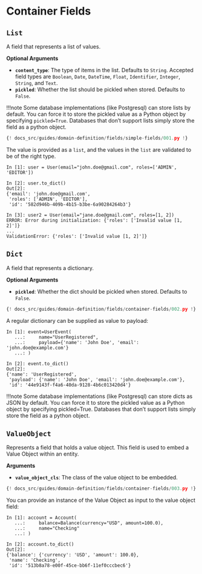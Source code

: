 # Container Fields

## `List`

A field that represents a list of values.

**Optional Arguments**

- **`content_type`**: The type of items in the list. Defaults to `String`.
Accepted field types are `Boolean`, `Date`, `DateTime`, `Float`, `Identifier`,
`Integer`, `String`, and `Text`.
- **`pickled`**: Whether the list should be pickled when stored. Defaults to
`False`.

!!!note
    Some database implementations (like Postgresql) can store lists by default.
    You can force it to store the pickled value as a Python object by
    specifying `pickled=True`. Databases that don’t support lists simply store
    the field as a python object.

```python hl_lines="9"
{! docs_src/guides/domain-definition/fields/simple-fields/001.py !}
```

The value is provided as a `list`, and the values in the `list` are validated
to be of the right type.

```shell hl_lines="6 12"
In [1]: user = User(email="john.doe@gmail.com", roles=['ADMIN', 'EDITOR'])

In [2]: user.to_dict()
Out[2]: 
{'email': 'john.doe@gmail.com',
 'roles': ['ADMIN', 'EDITOR'],
 'id': '582d946b-409b-4b15-b3be-6a90284264b3'}

In [3]: user2 = User(email="jane.doe@gmail.com", roles=[1, 2])
ERROR: Error during initialization: {'roles': ['Invalid value [1, 2]']}
...
ValidationError: {'roles': ['Invalid value [1, 2]']}
```

## `Dict`

A field that represents a dictionary.

**Optional Arguments**

- **`pickled`**: Whether the dict should be pickled when stored. Defaults to
`False`.

```python hl_lines="10"
{! docs_src/guides/domain-definition/fields/container-fields/002.py !}
```

A regular dictionary can be supplied as value to payload:


```shell hl_lines="3 9"
In [1]: event=UserEvent(
   ...:     name="UserRegistered",
   ...:     payload={'name': 'John Doe', 'email': 'john.doe@example.com'}
   ...: )

In [2]: event.to_dict()
Out[2]: 
{'name': 'UserRegistered',
 'payload': {'name': 'John Doe', 'email': 'john.doe@example.com'},
 'id': '44e9143f-f4a6-40da-9128-4b6c013420d4'}
```

!!!note
    Some database implementations (like Postgresql) can store dicts as JSON
    by default. You can force it to store the pickled value as a Python object
    by specifying pickled=True. Databases that don’t support lists simply store
    the field as a python object.

## `ValueObject`

Represents a field that holds a value object. This field is used to embed a
Value Object within an entity.

**Arguments**

- **`value_object_cls`**: The class of the value object to be embedded.

```python hl_lines="7-15 20"
{! docs_src/guides/domain-definition/fields/container-fields/003.py !}
```

You can provide an instance of the Value Object as input to the value object
field:

```shell hl_lines="2 8"
In [1]: account = Account(
   ...:     balance=Balance(currency="USD", amount=100.0),
   ...:     name="Checking"
   ...: )

In [2]: account.to_dict()
Out[2]: 
{'balance': {'currency': 'USD', 'amount': 100.0},
 'name': 'Checking',
 'id': '513b8a78-e00f-45ce-bb6f-11ef0cccbec6'}
```
